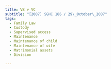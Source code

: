```yaml
---
title: VB v VC
subtitle: "[2007] SGHC 186 / 29\_October\_2007"
tags:
  - Family Law
  - Custody
  - Supervised access
  - Maintenance
  - Maintenance of child
  - Maintenance of wife
  - Matrimonial assets
  - Division

---
```



